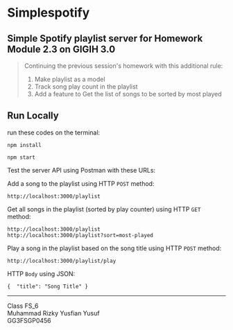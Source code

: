 # Simplespotify

## Simple Spotify playlist server for Homework Module 2.3 on GIGIH 3.0

>Continuing the previous session's homework with this additional rule: <br>
>1. Make playlist as a model<br>
>2. Track song play count in the playlist<br>
>3. Add a feature to Get the list of songs to be sorted by most played

## Run Locally
run these codes on the terminal:
```
npm install
```
```
npm start
```

Test the server API using Postman with these URLs:<br>

Add a song to the playlist using HTTP `POST` method:
```
http://localhost:3000/playlist
```
Get all songs in the playlist (sorted by play counter) using HTTP `GET` method:
```
http://localhost:3000/playlist
http://localhost:3000/playlist?sort=most-played
```
Play a song in the playlist based on the song title using HTTP `POST` method:
```
http://localhost:3000/playlist/play
```
HTTP `Body` using JSON:
```
{  "title": "Song Title" }
```
---
Class FS_6 <br>
Muhammad Rizky Yusfian Yusuf<br>
GG3FSGP0456




